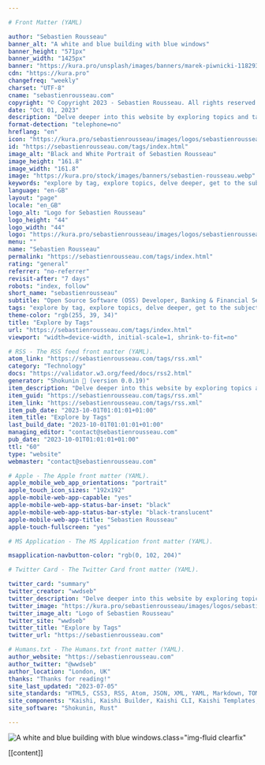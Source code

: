 ```yaml
---

# Front Matter (YAML)

author: "Sebastien Rousseau"
banner_alt: "A white and blue building with blue windows"
banner_height: "571px"
banner_width: "1425px"
banner: "https://kura.pro/unsplash/images/banners/marek-piwnicki-11829333.webp" ## The banner of the site.
cdn: "https://kura.pro"
changefreq: "weekly"
charset: "UTF-8"
cname: "sebastienrousseau.com"
copyright: "© Copyright 2023 - Sebastien Rousseau. All rights reserved."
date: "Oct 01, 2023"
description: "Delve deeper into this website by exploring topics and tags, and get to the subjects that matter most to you."
format-detection: "telephone=no"
hreflang: "en"
icon: "https://kura.pro/sebastienrousseau/images/logos/sebastienrousseau.svg"
id: "https://sebastienrousseau.com/tags/index.html"
image_alt: "Black and White Portrait of Sebastien Rousseau"
image_height: "161.8"
image_width: "161.8"
image: "https://kura.pro/stock/images/banners/sebastien-rousseau.webp"
keywords: "explore by tag, explore topics, delve deeper, get to the subjects, matter most, website, website content, website topics, website tags, website search, website navigation"
language: "en-GB"
layout: "page"
locale: "en_GB"
logo_alt: "Logo for Sebastien Rousseau"
logo_height: "44"
logo_width: "44"
logo: "https://kura.pro/sebastienrousseau/images/logos/sebastienrousseau.webp"
menu: ""
name: "Sebastien Rousseau"
permalink: "https://sebastienrousseau.com/tags/index.html"
rating: "general"
referrer: "no-referrer"
revisit-after: "7 days"
robots: "index, follow"
short_name: "sebastienrousseau"
subtitle: "Open Source Software (OSS) Developer, Banking & Financial Service Professional"
tags: "explore by tag, explore topics, delve deeper, get to the subjects, matter most, website, website content, website topics, website tags, website search, website navigation"
theme-color: "rgb(255, 39, 34)"
title: "Explore by Tags"
url: "https://sebastienrousseau.com/tags/index.html"
viewport: "width=device-width, initial-scale=1, shrink-to-fit=no"

# RSS - The RSS feed front matter (YAML).
atom_link: "https://sebastienrousseau.com/tags/rss.xml"
category: "Technology"
docs: "https://validator.w3.org/feed/docs/rss2.html"
generator: "Shokunin 🦀 (version 0.0.19)"
item_description: "Delve deeper into this website by exploring topics and tags, and get to the subjects that matter most to you."
item_guid: "https://sebastienrousseau.com/tags/rss.xml"
item_link: "https://sebastienrousseau.com/tags/rss.xml"
item_pub_date: "2023-10-01T01:01:01+01:00"
item_title: "Explore by Tags"
last_build_date: "2023-10-01T01:01:01+01:00"
managing_editor: "contact@sebastienrousseau.com"
pub_date: "2023-10-01T01:01:01+01:00"
ttl: "60"
type: "website"
webmaster: "contact@sebastienrousseau.com"

# Apple - The Apple front matter (YAML).
apple_mobile_web_app_orientations: "portrait"
apple_touch_icon_sizes: "192x192"
apple-mobile-web-app-capable: "yes"
apple-mobile-web-app-status-bar-inset: "black"
apple-mobile-web-app-status-bar-style: "black-translucent"
apple-mobile-web-app-title: "Sebastien Rousseau"
apple-touch-fullscreen: "yes"

# MS Application - The MS Application front matter (YAML).

msapplication-navbutton-color: "rgb(0, 102, 204)"

# Twitter Card - The Twitter Card front matter (YAML).

twitter_card: "summary"
twitter_creator: "wwdseb"
twitter_description: "Delve deeper into this website by exploring topics and tags, and get to the subjects that matter most to you."
twitter_image: "https://kura.pro/sebastienrousseau/images/logos/sebastienrousseau.webp"
twitter_image_alt: "Logo of Sebastien Rousseau"
twitter_site: "wwdseb"
twitter_title: "Explore by Tags"
twitter_url: "https://sebastienrousseau.com"

# Humans.txt - The Humans.txt front matter (YAML).
author_website: "https://sebastienrousseau.com"
author_twitter: "@wwdseb"
author_location: "London, UK"
thanks: "Thanks for reading!"
site_last_updated: "2023-07-05"
site_standards: "HTML5, CSS3, RSS, Atom, JSON, XML, YAML, Markdown, TOML"
site_components: "Kaishi, Kaishi Builder, Kaishi CLI, Kaishi Templates, Kaishi Themes"
site_software: "Shokunin, Rust"

---
```


![A white and blue building with blue windows](https://kura.pro/stock/images/banners/marek-piwnicki-11829333.webp).class=\"img-fluid clearfix\"

[[content]]